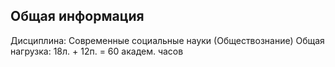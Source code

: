 ## Общая информация
Дисциплина: Современные социальные науки (Обществознание)
Общая нагрузка: 18л. + 12п. = 60 академ. часов
